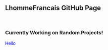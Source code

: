 ## LhommeFrancais GitHub Page
<br>

### Currently Working on Random Projects!

<span style="color:blue">Hello</span>

